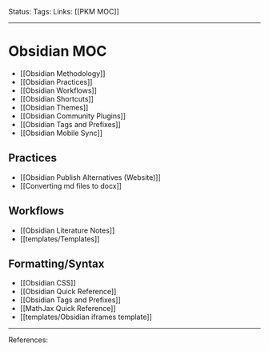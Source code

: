 Status:
Tags:
Links: [[PKM MOC]] 
___
# Obsidian MOC
- [[Obsidian Methodology]]
- [[Obsidian Practices]]
- [[Obsidian Workflows]]
- [[Obsidian Shortcuts]]
- [[Obsidian Themes]]
- [[Obsidian Community Plugins]]
- [[Obsidian Tags and Prefixes]]
- [[Obsidian Mobile Sync]]
## Practices
- [[Obsidian Publish Alternatives (Website)]]
- [[Converting md files to docx]]
## Workflows
- [[Obsidian Literature Notes]]
- [[templates/Templates]]
## Formatting/Syntax
- [[Obsidian CSS]]
- [[Obsidian Quick Reference]]
- [[Obsidian Tags and Prefixes]]
- [[MathJax Quick Reference]]
- [[templates/Obsidian iframes template]]
___
References:
